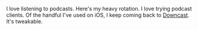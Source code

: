   <!--{PublishedOn:"June 4 2014", Title:"Podcast Round-Up 2014", Intro:"A collection of podcasts I listen to and recommend."}-->
<style>
#podcastList {padding-top: 40px;width: 800px;}
h3 {padding-top: 10px;}
a img {border: 0;}
.box {width: 50%;height: 350px;}
.box0 {float: left;}
.box1 {float: right;}
.comment {width:90%;}
</style>

<script src="http://ajax.googleapis.com/ajax/libs/jquery/1.9.1/jquery.min.js"></script>
<script type="text/javascript">
        $(function () {
            var podcasts = [
                { imgSlug: "dotnet-rocks", comment: "Long running, well respected in the .NET dev community. 2 or 3 shows a week. Incredible. Hosts Carl Franklin and Richard Campbell.", title: ".NET Rocks", url: "http://dotnetrocks.com" },
                { imgSlug: "a-cast-of-kings", comment: "Analysis of each Game Of Thrones episodes. Great insights. Safe for non-book readers. Hosts Joanna Robinson and Dave Chen.", title: "A Cast Of Kings", url: "http://www.slashfilm.com/category/features/slashfilmcast/a-cast-of-kings/" },
                { imgSlug: "atp", comment: "Great converstation with 3 tech nerds. Discussion on Apple, programming, and other tech issues. RIP <a href='http://5by5.tv/hypercritical'>Hypercritical</a>. Hosts John Siracusa, Marco Arment, and Casey Liss.", title: "Accidental Tech Podcast", url: "http://atp.fm/" },
                { imgSlug: "canadaland", comment: "A look at issues in the media industry in Canada. Internet, TV, print. Searing. Host Jesse Brown.", title: "Canadaland", url: "http://canadalandshow.com/" },
                { imgSlug: "cordkillers", comment: "Cutting the cable cord. Watching content where you want, when you want, on the device you want. Hosts Tom Merritt and Brian Brushwood.", title: "Cordkillers", url: "http://www.cordkillers.com/" },
                { imgSlug: "debug", comment: "Conversations with developers in the Mac and iOS dev community. Hosts Guy English and Rene Ritchie.", title: "Debug", url: "http://www.imore.com/debug" },
                { imgSlug: "hanselminutes", comment: "Scott Hanselman interviews interesting people in software development. He's not wasting your time, either. ;)", title: "Hanselminutes", url: "http://hanselminutes.com/" },
                { imgSlug: "herding-code", comment: "Conversations with 4 devs in the .NET space, with guests. Not necessarily .NET related topics.", title: "Herding Code", url: "http://herdingcode.com/" },
                { imgSlug: "macbreak-weekly", comment: "This week's news on Apple related topics.", title: "MacBreak Weekly", url: "http://twit.tv/mbw" },
                { imgSlug: "old-tech-news", comment: "Andy reads his recent/old tech columns from The Chicago Sun Times and other publications he writes for.", title: "Old Tech News", url: "http://5by5.tv/otn" },
                { imgSlug: "radio-tfs", comment: "News about Team Foundation Server with Martin Woodward.", title: "Radio TFS", url: "http://www.radiotfs.com/" },
                { imgSlug: "random-trek", comment: "Analyzing old Star Trek episodes.", title: "Random Trek", url: "http://www.theincomparable.com/randomtrek/" },
                { imgSlug: "runas-radio", comment: "Analysing the IT industry, topics from a Microsoft point of view with Richard Campbell", title: "RunAs Radio", url: "http://www.runasradio.com/" },
                { imgSlug: "security-now", comment: "Internet security, news, issues, and computing concepts.", title: "Security Now", url: "http://twit.tv/sn" },
                { imgSlug: "stack-exchange", comment: "A listen into what's going on at StackExchange. Usually pretty fun.", title: "Stack Exchange Podcast", url: "http://blog.stackoverflow.com/category/podcasts/" },
                { imgSlug: "clockwise", comment: "5 tech topics in 30 mins. I love that they use podcast chapter bookmarks to separate content.", title: "TechHive Clockwise", url: "http://www.techhive.com/column/clockwise/" },
                { imgSlug: "ihnatko-almanac", comment: "A mix of pop culture: movies, TV, comics, Apple.", title: "The Ihnatko Almanac", url: "http://5by5.tv/ia" },
                { imgSlug: "the-incomparable", comment: "Geek pop-culture stuff: TV, games, comics, books, movies. The back catalog is great.", title: "The Incomparable", url: "http://www.theincomparable.com/" },
                { imgSlug: "the-talk-show", comment: "Discussion around Apple news.", title: "The Talk Show With John Gruber", url: "http://daringfireball.net/thetalkshow/" },
                { imgSlug: "twit", comment: "The week's tech news. Host Leo Laporte", title: "This Week In Tech", url: "http://twit.tv/twit" },
                { imgSlug: "triangulation", comment: "Q & A with someone in the tech industry.", title: "Triangulation", url: "http://twit.tv/tri" },
                { imgSlug: "under-the-influence", comment: "Insights into the advertising industry.", title: "Under The Influence", url: "http://www.cbc.ca/undertheinfluence/index.html" },
                { imgSlug: "vice", comment: "Interviewing a guest about news or politics.", title: "Vice Media", url: "http://www.vice.com/tag/The+VICE+Podcast+Show" },
                { imgSlug: "what-the-tech", comment: "Discussion of tech topics. Good banter from hosts Andrew Zarian and Paul Thurrott.", title: "What The Tech", url: "http://www.gfqnetwork.com/showsongfq/what-the-tech/" },
                { imgSlug: "windows-weekly", comment: "News and discussion of Microsoft-centric issues of the day. Insights from Mary Jo Foley and Paul Thurrott.", title: "Windows Weekly", url: "http://twit.tv/ww" }
            ];            
            $.each(podcasts, function (index, podcast) {

                var podcastItemHtml = "<a href='" + podcast.url + "'><h3>" + podcast.title + "</h3></a>";
                podcastItemHtml += "<p class='comment'>" + podcast.comment + "</p>";
                podcastItemHtml += "<a href='" + podcast.url + "'><img src='img/podcasts-" + podcast.imgSlug + ".png' alt='" + podcast.title + "'></a>";
                
                var boxClass = ((index % 2)==0) ? "box0" : "box1";
                var podcastBox = "<div class='box " + boxClass + "'>" + podcastItemHtml + "</div>";
                $("#podcastList").append(podcastBox);
            });
            if((podcasts.length % 2)==1)
            {
                $("#podcastList").append("<div class='box box1'></div>");
            }
        });
</script>
<p>
    I love listening to podcasts. Here's my heavy rotation. I love trying podcast clients. Of the handful I've used on iOS, I keep coming back to <a href="http://downcastapp.com/">Downcast</a>. It's tweakable.
</p>
<div id="podcastList"></div>